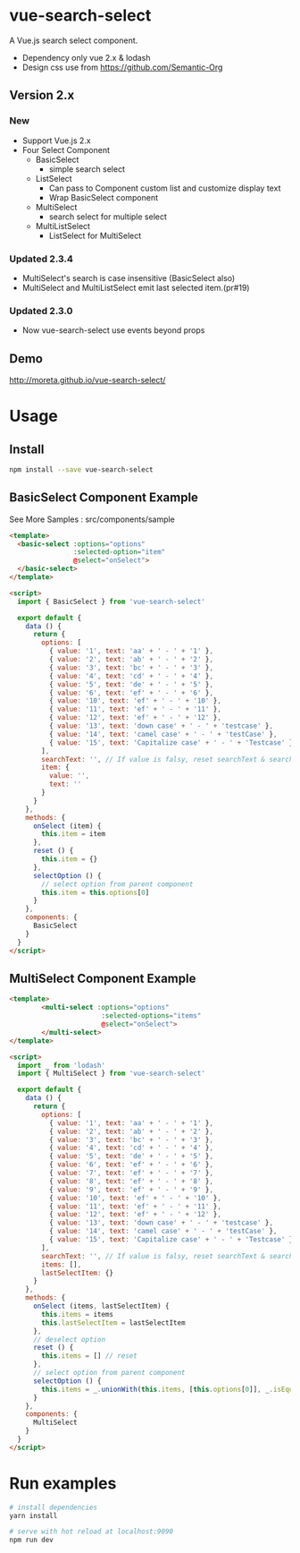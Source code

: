# vue-search-select

A Vue.js search select component.

+ Dependency only vue 2.x & lodash
+ Design css use from <https://github.com/Semantic-Org>

## Version 2.x

### New

+ Support Vue.js 2.x
+ Four Select Component
  + BasicSelect
    + simple search select
  + ListSelect
    + Can pass to Component custom list and customize display text
    + Wrap BasicSelect component
  + MultiSelect
    + search select for multiple select
  + MultiListSelect
    + ListSelect for MultiSelect

### Updated 2.3.4

+ MultiSelect's search is case insensitive (BasicSelect also)
+ MultiSelect and MultiListSelect emit last selected item.(pr#19)

### Updated 2.3.0

+ Now vue-search-select use events beyond props

## Demo

<http://moreta.github.io/vue-search-select/>

# Usage

## Install

```bash
npm install --save vue-search-select
```

## BasicSelect Component Example

See More Samples : src/components/sample

```html
<template>
  <basic-select :options="options"
                :selected-option="item"
                @select="onSelect">
  </basic-select>
</template>

<script>
  import { BasicSelect } from 'vue-search-select'

  export default {
    data () {
      return {
        options: [
          { value: '1', text: 'aa' + ' - ' + '1' },
          { value: '2', text: 'ab' + ' - ' + '2' },
          { value: '3', text: 'bc' + ' - ' + '3' },
          { value: '4', text: 'cd' + ' - ' + '4' },
          { value: '5', text: 'de' + ' - ' + '5' },
          { value: '6', text: 'ef' + ' - ' + '6' },
          { value: '10', text: 'ef' + ' - ' + '10' },
          { value: '11', text: 'ef' + ' - ' + '11' },
          { value: '12', text: 'ef' + ' - ' + '12' },
          { value: '13', text: 'down case' + ' - ' + 'testcase' },
          { value: '14', text: 'camel case' + ' - ' + 'testCase' },
          { value: '15', text: 'Capitalize case' + ' - ' + 'Testcase' }
        ],
        searchText: '', // If value is falsy, reset searchText & searchItem
        item: {
          value: '',
          text: ''
        }
      }
    },
    methods: {
      onSelect (item) {
        this.item = item
      },
      reset () {
        this.item = {}
      },
      selectOption () {
        // select option from parent component
        this.item = this.options[0]
      }
    },
    components: {
      BasicSelect
    }
  }
</script>
```

## MultiSelect Component Example

```html
<template>
        <multi-select :options="options"
                       :selected-options="items"
                       @select="onSelect">
        </multi-select>
</template>

<script>
  import _ from 'lodash'
  import { MultiSelect } from 'vue-search-select'

  export default {
    data () {
      return {
        options: [
          { value: '1', text: 'aa' + ' - ' + '1' },
          { value: '2', text: 'ab' + ' - ' + '2' },
          { value: '3', text: 'bc' + ' - ' + '3' },
          { value: '4', text: 'cd' + ' - ' + '4' },
          { value: '5', text: 'de' + ' - ' + '5' },
          { value: '6', text: 'ef' + ' - ' + '6' },
          { value: '7', text: 'ef' + ' - ' + '7' },
          { value: '8', text: 'ef' + ' - ' + '8' },
          { value: '9', text: 'ef' + ' - ' + '9' },
          { value: '10', text: 'ef' + ' - ' + '10' },
          { value: '11', text: 'ef' + ' - ' + '11' },
          { value: '12', text: 'ef' + ' - ' + '12' },
          { value: '13', text: 'down case' + ' - ' + 'testcase' },
          { value: '14', text: 'camel case' + ' - ' + 'testCase' },
          { value: '15', text: 'Capitalize case' + ' - ' + 'Testcase' }
        ],
        searchText: '', // If value is falsy, reset searchText & searchItem
        items: [],
        lastSelectItem: {}
      }
    },
    methods: {
      onSelect (items, lastSelectItem) {
        this.items = items
        this.lastSelectItem = lastSelectItem
      },
      // deselect option
      reset () {
        this.items = [] // reset
      },
      // select option from parent component
      selectOption () {
        this.items = _.unionWith(this.items, [this.options[0]], _.isEqual)
      }
    },
    components: {
      MultiSelect
    }
  }
</script>
```


# Run examples

```bash
# install dependencies
yarn install

# serve with hot reload at localhost:9090
npm run dev
```
